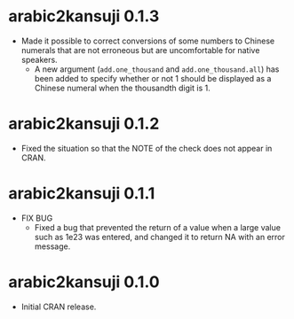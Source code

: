 # arabic2kansuji 0.1.3

* Made it possible to correct conversions of some numbers to Chinese numerals that are not erroneous but are uncomfortable for native speakers.
    * A new argument (`add.one_thousand` and `add.one_thousand.all`) has been added to specify whether or not 1 should be displayed as a Chinese numeral when the thousandth digit is 1.

# arabic2kansuji 0.1.2

* Fixed the situation so that the NOTE of the check does not appear in CRAN.

# arabic2kansuji 0.1.1

* FIX BUG
    * Fixed a bug that prevented the return of a value when a large value such as 1e23 was entered, and changed it to return NA with an error message.
 
# arabic2kansuji 0.1.0

* Initial CRAN release.

